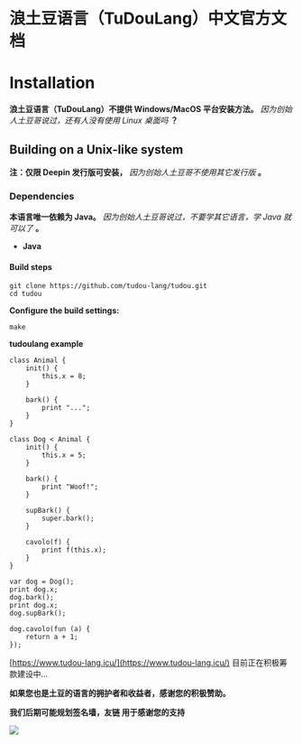 # 浪土豆语言（TuDouLang）中文官方文档

# Installation

**浪土豆语言（TuDouLang）不提供 Windows/MacOS 平台安装方法。** *因为创始人土豆哥说过，还有人没有使用 Linux 桌面吗* **？**

## Building on a Unix-like system

**注：仅限 Deepin 发行版可安装，** *因为创始人土豆哥不使用其它发行版* **。**

### Dependencies

**本语言唯一依赖为 Java。** *因为创始人土豆哥说过，不要学其它语言，学 Java 就可以了* **。**

* **Java**

#### Build steps

```shell
git clone https://github.com/tudou-lang/tudou.git
cd tudou
```

**Configure the build settings:**

```shell
make
```

**‍tudoulang example**
```tudoulang
class Animal {
    init() {
        this.x = 8;
    }

    bark() {
        print "...";
    }
}

class Dog < Animal {
    init() {
        this.x = 5;
    }

    bark() {
        print "Woof!";
    }

    supBark() {
        super.bark();
    }

    cavolo(f) {
        print f(this.x);
    }
}

var dog = Dog();
print dog.x;
dog.bark();
print dog.x;
dog.supBark();

dog.cavolo(fun (a) {
    return a + 1;
});
```

[https://www.tudou-lang.icu/](https://www.tudou-lang.icu/) 目前正在积极筹款建设中...

**如果您也是土豆的语言的拥护者和收益者，感谢您的积极赞助。**

**我们后期可能规划签名墙，友链 用于感谢您的支持**

![](https://cdn.nlark.com/yuque/0/2024/png/599612/1729242612537-8dd7ac6e-f084-4478-b6b1-c989a4717ae0.png)
